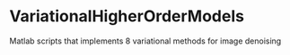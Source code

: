 # VariationalHigherOrderModels
Matlab scripts that implements 8 variational methods for image denoising
